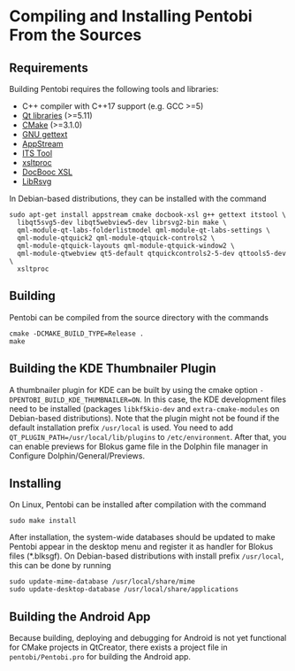 Compiling and Installing Pentobi From the Sources
=================================================

Requirements
------------

Building Pentobi requires the following tools and libraries:

* C++ compiler with C++17 support (e.g. GCC >=5)
* [Qt libraries](https://www.qt.io/) (>=5.11)
* [CMake](https://cmake.org/) (>=3.1.0)
* [GNU gettext](https://www.gnu.org/software/gettext/)
* [AppStream](https://github.com/ximion/appstream)
* [ITS Tool](http://itstool.org/)
* [xsltproc](http://xmlsoft.org/XSLT/xsltproc.html)
* [DocBooc XSL](http://www.sagehill.net/docbookxsl/)
* [LibRsvg](https://wiki.gnome.org/Projects/LibRsvg)

In Debian-based distributions, they can be installed with the command
```
sudo apt-get install appstream cmake docbook-xsl g++ gettext itstool \
  libqt5svg5-dev libqt5webview5-dev librsvg2-bin make \
  qml-module-qt-labs-folderlistmodel qml-module-qt-labs-settings \
  qml-module-qtquick2 qml-module-qtquick-controls2 \
  qml-module-qtquick-layouts qml-module-qtquick-window2 \
  qml-module-qtwebview qt5-default qtquickcontrols2-5-dev qttools5-dev \
  xsltproc
```

Building
--------

Pentobi can be compiled from the source directory with the commands
```
cmake -DCMAKE_BUILD_TYPE=Release .
make
```

Building the KDE Thumbnailer Plugin
-----------------------------------

A thumbnailer plugin for KDE can be built by using the cmake option
`-DPENTOBI_BUILD_KDE_THUMBNAILER=ON`. In this case, the KDE development
files need to be installed (packages `libkf5kio-dev` and
`extra-cmake-modules` on Debian-based distributions). Note that the
plugin might not be found if the default installation prefix `/usr/local`
is used. You need to add `QT_PLUGIN_PATH=/usr/local/lib/plugins` to
`/etc/environment`. After that, you can enable previews for Blokus game
file in the Dolphin file manager in Configure Dolphin/General/Previews.

Installing
----------

On Linux, Pentobi can be installed after compilation with the command
```
sudo make install
```
After installation, the system-wide databases should be updated to
make Pentobi appear in the desktop menu and register it as handler for
Blokus files (*.blksgf). On Debian-based distributions with install
prefix `/usr/local`, this can be done by running
```
sudo update-mime-database /usr/local/share/mime
sudo update-desktop-database /usr/local/share/applications
```

Building the Android App
------------------------

Because building, deploying and debugging for Android is not yet
functional for CMake projects in QtCreator, there exists a project file
in `pentobi/Pentobi.pro` for building the Android app.

